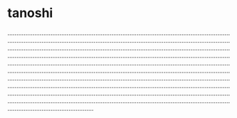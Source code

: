 # tanoshi

........................................................................................................................................................................................................................................................................................................................................................................................................................................................................................................................................................................................................................................................................................................................................................................................................................................................................................................................................................................................................................................................................................................................................................................................................................................................................................................................................